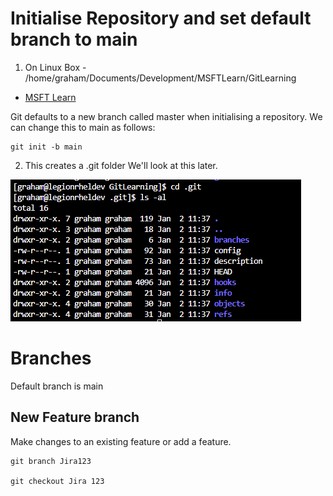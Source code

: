 # Initialise Repository and set default branch to main

1. On Linux Box - /home/graham/Documents/Development/MSFTLearn/GitLearning
- [MSFT Learn](https://learn.microsoft.com/en-gb/training/modules/intro-to-git/)

Git defaults to a new branch called master when initialising a repository. We can change this to main as follows:

```
git init -b main
```

2. This creates a .git folder 
We'll look at this later.

![Alt text](GitHidden.png)

# Branches
Default branch is main

## New Feature branch
Make changes to an existing feature or add a feature. 

```
git branch Jira123

git checkout Jira 123

```

